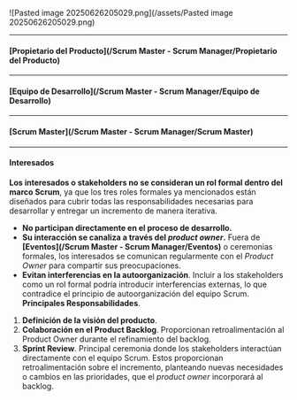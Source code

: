![Pasted image 20250626205029.png](/assets/Pasted image 20250626205029.png)
****
#### **[Propietario del Producto](/Scrum Master - Scrum Manager/Propietario del Producto)**
****
#### **[Equipo de Desarrollo](/Scrum Master - Scrum Manager/Equipo de Desarrollo)**
****
#### **[Scrum Master](/Scrum Master - Scrum Manager/Scrum Master)**
****
#### **Interesados**
**Los interesados o stakeholders no se consideran un rol formal dentro del marco Scrum**, ya que los tres roles formales ya mencionados están diseñados para cubrir todas las responsabilidades necesarias para desarrollar y entregar un incremento de manera iterativa. 
- **No participan directamente en el proceso de desarrollo.**
- **Su interacción se canaliza a través del *product owner*.** Fuera de **[Eventos](/Scrum Master - Scrum Manager/Eventos)** o ceremonias formales, los interesados se comunican regularmente con el *Product Owner* para compartir sus preocupaciones.
- **Evitan interferencias en la autoorganización**. Incluir a los stakeholders como un rol formal podría introducir interferencias externas, lo que contradice el principio de autoorganización del equipo Scrum.
**Principales Responsabilidades**. 
1. **Definición de la visión del producto**.
2. **Colaboración en el Product Backlog**. Proporcionan retroalimentación al Product Owner durante el refinamiento del backlog.
3. **Sprint Review**. Principal ceremonia donde los stakeholders interactúan directamente con el equipo Scrum. Estos proporcionan retroalimentación sobre el incremento, planteando nuevas necesidades o cambios en las prioridades, que el *product owner* incorporará al backlog.
